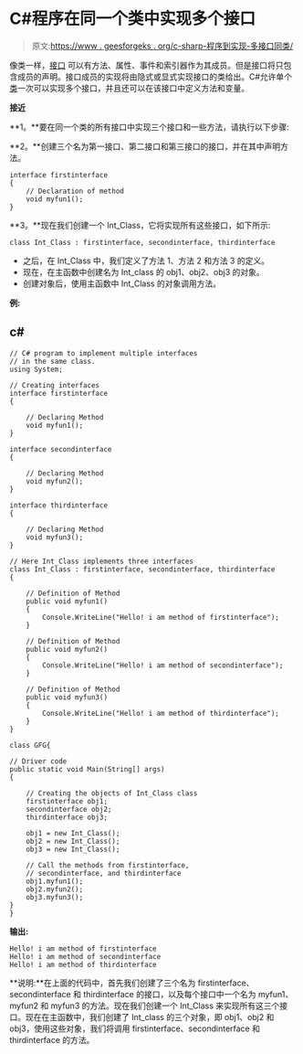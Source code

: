 # C#程序在同一个类中实现多个接口

> 原文:[https://www . geesforgeks . org/c-sharp-程序到实现-多接口同类/](https://www.geeksforgeeks.org/c-sharp-program-to-implement-multiple-interfaces-in-the-same-class/)

像类一样，[接口](https://www.geeksforgeeks.org/c-interface/) 可以有方法、属性、事件和索引器作为其成员。但是接口将只包含成员的声明。接口成员的实现将由隐式或显式实现接口的类给出。C#允许单个[类](https://www.geeksforgeeks.org/c-class-and-object/)一次可以实现多个接口，并且还可以在该接口中定义方法和变量。

**接近**

**1。**要在同一个类的所有接口中实现三个接口和一些方法，请执行以下步骤:

**2。**创建三个名为第一接口、第二接口和第三接口的接口，并在其中声明方法。

```
interface firstinterface
{
    // Declaration of method
    void myfun1();
}
```

**3。**现在我们创建一个 Int_Class，它将实现所有这些接口，如下所示:

```
class Int_Class : firstinterface, secondinterface, thirdinterface
```

*   之后，在 Int_Class 中，我们定义了方法 1、方法 2 和方法 3 的定义。
*   现在，在主函数中创建名为 Int_class 的 obj1、obj2、obj3 的对象。
*   创建对象后，使用主函数中 Int_Class 的对象调用方法。

**例:**

## c#

```
// C# program to implement multiple interfaces 
// in the same class.
using System;

// Creating interfaces
interface firstinterface
{

    // Declaring Method 
    void myfun1();
}

interface secondinterface
{

    // Declaring Method
    void myfun2();
}

interface thirdinterface
{

    // Declaring Method 
    void myfun3();
}

// Here Int_Class implements three interfaces
class Int_Class : firstinterface, secondinterface, thirdinterface
{

    // Definition of Method
    public void myfun1()
    {
        Console.WriteLine("Hello! i am method of firstinterface");
    }

    // Definition of Method
    public void myfun2()
    {
        Console.WriteLine("Hello! i am method of secondinterface");
    }   

    // Definition of Method 
    public void myfun3()
    {
        Console.WriteLine("Hello! i am method of thirdinterface");
    }
}

class GFG{

// Driver code
public static void Main(String[] args)
{

    // Creating the objects of Int_Class class
    firstinterface obj1;
    secondinterface obj2;
    thirdinterface obj3;

    obj1 = new Int_Class();
    obj2 = new Int_Class();
    obj3 = new Int_Class();

    // Call the methods from firstinterface, 
    // secondinterface, and thirdinterface
    obj1.myfun1();
    obj2.myfun2();
    obj3.myfun3();
}
}
```

**输出:**

```
Hello! i am method of firstinterface
Hello! i am method of secondinterface
Hello! i am method of thirdinterface
```

**说明:**在上面的代码中，首先我们创建了三个名为 firstinterface、secondinterface 和 thirdinterface 的接口，以及每个接口中一个名为 myfun1、myfun2 和 myfun3 的方法。现在我们创建一个 Int_Class 来实现所有这三个接口。现在在主函数中，我们创建了 Int_class 的三个对象，即 obj1、obj2 和 obj3，使用这些对象，我们将调用 firstinterface、secondinterface 和 thirdinterface 的方法。